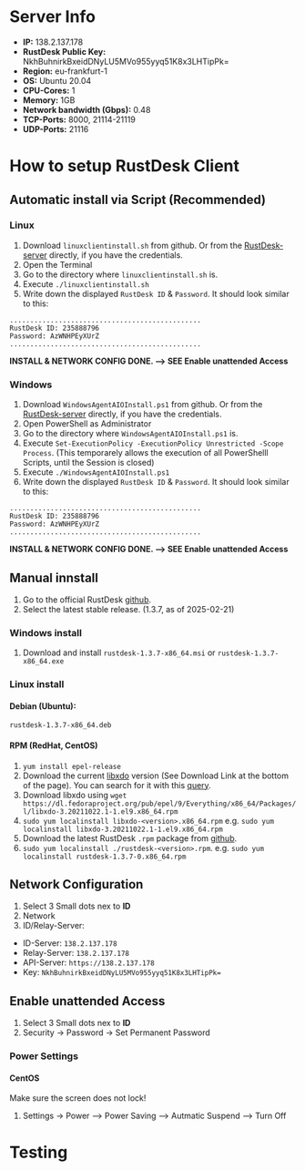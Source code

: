 # Server Info
- **IP:** 138.2.137.178
- **RustDesk Public Key:** NkhBuhnirkBxeidDNyLU5MVo955yyq51K8x3LHTipPk=
- **Region:** eu-frankfurt-1
- **OS:** Ubuntu 20.04
- **CPU-Cores:** 1
- **Memory:** 1GB
- **Network bandwidth (Gbps):** 0.48
- **TCP-Ports:** 8000, 21114-21119
- **UDP-Ports:** 21116

# How to setup RustDesk Client
## Automatic install via Script (Recommended)
### Linux
1. Download `linuxclientinstall.sh` from github. Or from the [RustDesk-server](http://138.2.137.178:8000) directly, if you have the credentials.
2. Open the Terminal
3. Go to the directory where `linuxclientinstall.sh` is.
4. Execute `./linuxclientinstall.sh`
5. Write down the displayed `RustDesk ID` & `Password`.
It should look similar to this:
```
...............................................
RustDesk ID: 235888796
Password: AzWNHPEyXUrZ
...............................................
```

**INSTALL & NETWORK CONFIG DONE. --> SEE Enable unattended Access**


### Windows
1. Download `WindowsAgentAIOInstall.ps1` from github. Or from the [RustDesk-server](http://138.2.137.178:8000) directly, if you have the credentials.
2. Open PowerShell as Administrator
3. Go to the directory where `WindowsAgentAIOInstall.ps1` is.
4. Execute `Set-ExecutionPolicy -ExecutionPolicy Unrestricted -Scope Process`. (This temporarely allows the execution of all PowerShelll Scripts, until the Session is closed)
5. Execute `./WindowsAgentAIOInstall.ps1`
6. Write down the displayed `RustDesk ID` & `Password`.
It should look similar to this:
```
...............................................
RustDesk ID: 235888796
Password: AzWNHPEyXUrZ
...............................................
```

**INSTALL & NETWORK CONFIG DONE. --> SEE Enable unattended Access**

## Manual innstall 
1. Go to the official RustDesk [github](https://github.com/rustdesk/rustdesk/releases). 
2. Select the latest stable release. (1.3.7, as of 2025-02-21)

### Windows install
1. Download and install `rustdesk-1.3.7-x86_64.msi` or ` rustdesk-1.3.7-x86_64.exe `
### Linux install
#### Debian (Ubuntu): 
`rustdesk-1.3.7-x86_64.deb`
#### RPM (RedHat, CentOS)

1. `yum install epel-release`
2. Download the current [libxdo](https://rhel.pkgs.org/9/epel-x86_64/libxdo-3.20211022.1-1.el9.x86_64.rpm.html) version (See Download Link at the bottom of the page). You can search for it with this [query](https://pkgs.org/search/?q=libxdo).
3. Download libxdo using `wget https://dl.fedoraproject.org/pub/epel/9/Everything/x86_64/Packages/l/libxdo-3.20211022.1-1.el9.x86_64.rpm`
4. `sudo yum localinstall libxdo-<version>.x86_64.rpm` e.g. `sudo yum localinstall libxdo-3.20211022.1-1.el9.x86_64.rpm`
5. Download the latest RustDesk `.rpm` package from [github](https://github.com/rustdesk/rustdesk/releases).
6. `sudo yum localinstall ./rustdesk-<version>.rpm`. e.g. `sudo yum localinstall rustdesk-1.3.7-0.x86_64.rpm`

## Network Configuration
1. Select 3 Small dots nex to **ID**
2. Network
3. ID/Relay-Server:
- ID-Server: `138.2.137.178`
- Relay-Server: `138.2.137.178`
- API-Server: `https://138.2.137.178`
- Key: `NkhBuhnirkBxeidDNyLU5MVo955yyq51K8x3LHTipPk=`

## Enable unattended Access
1. Select 3 Small dots nex to **ID**
2. Security -> Password -> Set Permanent Password

### Power Settings
#### CentOS
Make sure the screen does not lock!
1. Settings -> Power --> Power Saving --> Autmatic Suspend --> Turn Off

# Testing

